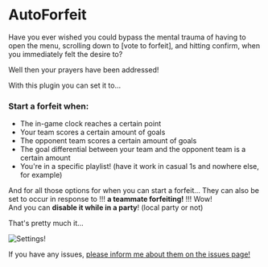 # AutoForfeit

Have you ever wished you could bypass the mental trauma of having to open the menu, scrolling down to [vote to forfeit], and hitting confirm, when you immediately felt the desire to?

Well then your prayers have been addressed!

With this plugin you can set it to...  
### Start a forfeit when:
- The in-game clock reaches a certain point
- Your team scores a certain amount of goals
- The opponent team scores a certain amount of goals
- The goal differential between your team and the opponent team is a certain amount
- You're in a specific playlist! (have it work in casual 1s and nowhere else, for example)

And for all those options for when you can start a forfeit... They can also be set to occur in response to !!! **a teammate forfeiting!** !!! Wow!  
And you can **disable it while in a party**! (local party or not)

That's pretty much it...


![Settings!](https://github.com/mgavin/AutoForfeit/assets/1364492/79260d96-fa1c-4372-b790-13806131e00b)

If you have any issues, [please inform me about them on the issues page!](https://github.com/mgavin/AutoForfeit/issues)
